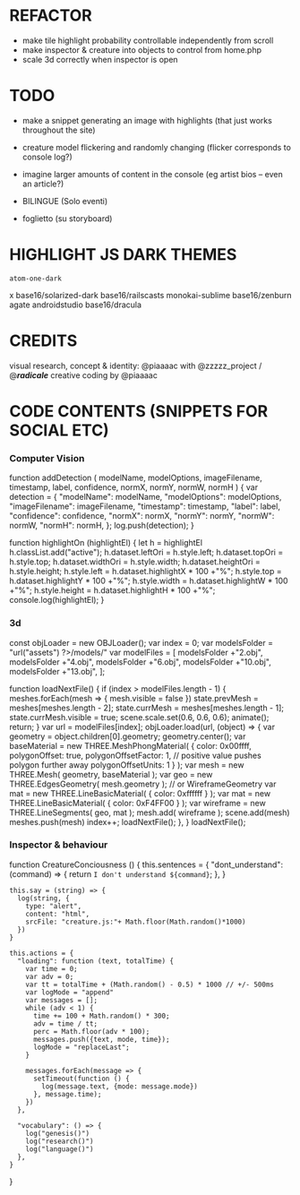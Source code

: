 
# REFACTOR

- make tile highlight probability controllable independently from scroll
- make inspector & creature into objects to control from home.php
- scale 3d correctly when inspector is open

# TODO

- make a snippet generating an image with highlights 
    (that just works throughout the site)

- creature model flickering and randomly changing 
    (flicker corresponds to console log?)

- imagine larger amounts of content in the console
    (eg artist bios – even an article?)

- BILINGUE (Solo eventi)

- foglietto (su storyboard)



# HIGHLIGHT JS DARK THEMES

    atom-one-dark
x   base16/solarized-dark
    base16/railscasts
    monokai-sublime
    base16/zenburn
    agate
    androidstudio
    base16/dracula


# CREDITS

visual research, concept & identity: @piaaaac with @zzzzz_project / @___radicale___
creative coding by @piaaaac


# CODE CONTENTS (SNIPPETS FOR SOCIAL ETC)

  ### Computer Vision 

  function addDetection (
    modelName, 
    modelOptions, 
    imageFilename, 
    timestamp, 
    label, 
    confidence, 
    normX, 
    normY, 
    normW, 
    normH
  ) {
    var detection = {
      "modelName": modelName,
      "modelOptions": modelOptions,
      "imageFilename": imageFilename,
      "timestamp": timestamp,
      "label": label,
      "confidence": confidence,
      "normX": normX,
      "normY": normY,
      "normW": normW,
      "normH": normH,
    };
    log.push(detection);
  }

  function highlightOn (highlightEl) {
    let h = highlightEl
    h.classList.add("active");
    h.dataset.leftOri = h.style.left;
    h.dataset.topOri = h.style.top;
    h.dataset.widthOri = h.style.width;
    h.dataset.heightOri = h.style.height;
    h.style.left = h.dataset.highlightX * 100 +"%";
    h.style.top = h.dataset.highlightY * 100 +"%";
    h.style.width = h.dataset.highlightW * 100 +"%";
    h.style.height = h.dataset.highlightH * 100 +"%";
    console.log(highlightEl);
  }

  ### 3d

  const objLoader = new OBJLoader();
  var index = 0;
  var modelsFolder = "<?= $kirby->url("assets") ?>/models/"
  var modelFiles = [
    modelsFolder +"2.obj",
    modelsFolder +"4.obj", 
    modelsFolder +"6.obj", 
    modelsFolder +"10.obj", 
    modelsFolder +"13.obj", 
  ];

  function loadNextFile() {
    if (index > modelFiles.length - 1) {
      meshes.forEach(mesh => {
        mesh.visible = false
      })
      state.prevMesh = meshes[meshes.length - 2];
      state.currMesh = meshes[meshes.length - 1];
      state.currMesh.visible = true;
      scene.scale.set(0.6, 0.6, 0.6);
      animate();
      return;
    }
    var url = modelFiles[index];
    objLoader.load(url, (object) => {
      var geometry = object.children[0].geometry;
      geometry.center();
      var baseMaterial = new THREE.MeshPhongMaterial( {
          color: 0x00ffff,
          polygonOffset: true,
          polygonOffsetFactor: 1, // positive value pushes polygon further away
          polygonOffsetUnits: 1
      } );
      var mesh = new THREE.Mesh( geometry, baseMaterial );
      var geo = new THREE.EdgesGeometry( mesh.geometry ); // or WireframeGeometry
      var mat = new THREE.LineBasicMaterial( { color: 0xffffff } );
      var mat = new THREE.LineBasicMaterial( { color: 0xF4FF00 } );
      var wireframe = new THREE.LineSegments( geo, mat );
      mesh.add( wireframe );
      scene.add(mesh)
      meshes.push(mesh)
      index++;
      loadNextFile();
    },
  }
  loadNextFile();

  ### Inspector & behaviour

  function CreatureConciousness () {
    this.sentences = {
      "dont_understand": (command) => {
        return `I don't understand ${command}`;
      },
    }

    this.say = (string) => {
      log(string, {
        type: "alert",
        content: "html",
        srcFile: "creature.js:"+ Math.floor(Math.random()*1000)
      })
    }

    this.actions = {
      "loading": function (text, totalTime) {
        var time = 0;
        var adv = 0;
        var tt = totalTime + (Math.random() - 0.5) * 1000 // +/- 500ms
        var logMode = "append"
        var messages = [];
        while (adv < 1) {
          time += 100 + Math.random() * 300;
          adv = time / tt;
          perc = Math.floor(adv * 100);
          messages.push({text, mode, time});
          logMode = "replaceLast";
        }

        messages.forEach(message => {
          setTimeout(function () {
            log(message.text, {mode: message.mode})
          }, message.time);
        })
      },

      "vocabulary": () => {
        log("genesis()")
        log("research()")
        log("language()")
      },
    }
  }
